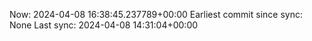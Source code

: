 Now: 2024-04-08 16:38:45.237789+00:00 Earliest commit since sync: None Last sync: 2024-04-08 14:31:04+00:00
